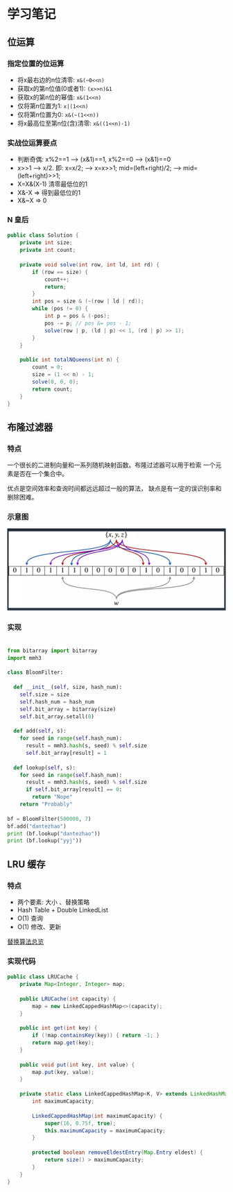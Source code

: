 # 学习笔记

## 位运算

### 指定位置的位运算

* 将x最右边的n位清零: `x&(~0<<n)`
* 获取x的第n位值(0或者1): `(x>>n)&1`
* 获取x的第n位的幂值: `x&(1<<n)`
* 仅将第n位置为1: `x|(1<<n)`
* 仅将第n位置为0: `x&(~(1<<n))`
* 将x最高位至第n位(含)清零: `x&((1<<n)-1)`

### 实战位运算要点

* 判断奇偶: x%2==1 —> (x&1)==1, x%2==0 —> (x&1)==0
* x>>1 —> x/2. 即: x=x/2; —> x=x>>1; mid=(left+right)/2; —> mid=(left+right)>>1;
* X=X&(X-1) 清零最低位的1
* X&-X => 得到最低位的1
* X&~X => 0

### N 皇后

```java
public class Solution {
    private int size;
    private int count;

    private void solve(int row, int ld, int rd) {
        if (row == size) {
            count++;
            return;
        }
        int pos = size & (~(row | ld | rd));
        while (pos != 0) {
            int p = pos & (-pos);
            pos -= p; // pos &= pos - 1;
            solve(row | p, (ld | p) << 1, (rd | p) >> 1);
        }
    }

    public int totalNQueens(int n) {
        count = 0;
        size = (1 << n) - 1;
        solve(0, 0, 0);
        return count;
    }
}
```

## 布隆过滤器

### 特点

一个很长的二进制向量和一系列随机映射函数。布隆过滤器可以用于检索 一个元素是否在一个集合中。

优点是空间效率和查询时间都远远超过一般的算法， 缺点是有一定的误识别率和删除困难。

### 示意图

![bloom filter](img/bloom-struct.jpg)

### 实现

```python

from bitarray import bitarray
import mmh3

class BloomFilter:

  def __init__(self, size, hash_num):
    self.size = size
    self.hash_num = hash_num 
    self.bit_array = bitarray(size) 
    self.bit_array.setall(0)

  def add(self, s):
    for seed in range(self.hash_num):
      result = mmh3.hash(s, seed) % self.size 
      self.bit_array[result] = 1

  def lookup(self, s):
    for seed in range(self.hash_num):
      result = mmh3.hash(s, seed) % self.size
      if self.bit_array[result] == 0:
        return "Nope" 
    return "Probably"

bf = BloomFilter(500000, 7) 
bf.add("dantezhao")
print (bf.lookup("dantezhao")) 
print (bf.lookup("yyj"))

```

## LRU 缓存

### 特点

* 两个要素: 大小 、替换策略
* Hash Table + Double LinkedList
* O(1) 查询
* O(1) 修改、更新

[替换算法总览](https://en.wikipedia.org/wiki/Cache_replacement_policies)


### 实现代码

```java
public class LRUCache {
    private Map<Integer, Integer> map;

    public LRUCache(int capacity) {
        map = new LinkedCappedHashMap<>(capacity);
    }

    public int get(int key) {
        if (!map.containsKey(key)) { return -1; }
        return map.get(key);
    }

    public void put(int key, int value) {
        map.put(key, value);
    }

    private static class LinkedCappedHashMap<K, V> extends LinkedHashMap<K, V> {
        int maximumCapacity;

        LinkedCappedHashMap(int maximumCapacity) {
            super(16, 0.75f, true);
            this.maximumCapacity = maximumCapacity;
        }

        protected boolean removeEldestEntry(Map.Entry eldest) {
            return size() > maximumCapacity;
        }
    }
}
```
